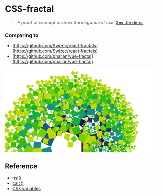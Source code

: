 # CSS-fractal
> A proof of concept to show the *elegance* of css. [See the demo](https://yuanchuan.github.io/css-fractal)

### Comparing to

* [https://github.com/Swizec/react-fractals](https://github.com/Swizec/react-fractals)
* [https://github.com/phanan/vue-fractal](https://github.com/phanan/vue-fractal)

![](screenshot.png)

## Reference

* [hsl()](https://developer.mozilla.org/en-US/docs/Web/CSS/color_value#hsl())
* [calc()](https://developer.mozilla.org/en-US/docs/Web/CSS/calc)
* [CSS variables](https://developer.mozilla.org/en-US/docs/Web/CSS/Using_CSS_variables)
